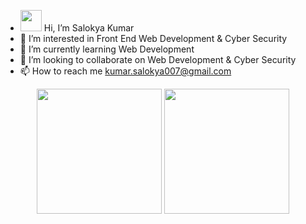 - <img src="https://raw.githubusercontent.com/MartinHeinz/MartinHeinz/master/wave.gif" width="34px"> Hi, I’m Salokya Kumar
- 👀 I’m interested in Front End Web Development & Cyber Security
- 🌱 I’m currently learning Web Development
- 💞️ I’m looking to collaborate on Web Development & Cyber Security
- 📫 How to reach me kumar.salokya007@gmail.com

<div align="center">
  <img src="https://github-readme-stats.vercel.app/api?username=ksalokya&show_icons=true&theme=dark" height="200px">
  <img src="https://github-readme-stats.vercel.app/api/top-langs/?username=ksalokya&layout=compact&show_icons=true&theme=dark" height="200px">
</div>



